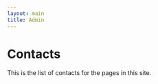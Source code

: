 ```yaml
---
layout: main
title: Admin
---
```


# Contacts

This is the list of contacts for the pages in this site.

<table id="contacts_table" style="font-size:1em"></table>

<script src="contacts.js"></script>
